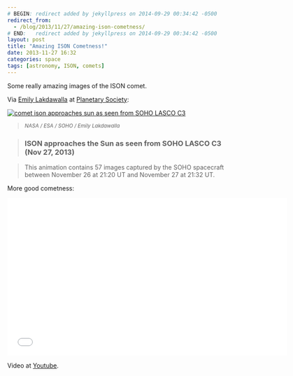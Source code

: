 ```yaml
---
# BEGIN: redirect added by jekyllpress on 2014-09-29 00:34:42 -0500
redirect_from:
  - /blog/2013/11/27/amazing-ison-cometness/
# END:   redirect added by jekyllpress on 2014-09-29 00:34:42 -0500
layout: post
title: "Amazing ISON Cometness!"
date: 2013-11-27 16:32
categories: space
tags: [astronomy, ISON, comets]
---
```

Some really amazing images of the ISON comet.


Via [Emily Lakdawalla](http://www.planetary.org/about/staff/emily-lakdawalla.html) at [Planetary Society](http://www.planetary.org/blogs/emily-lakdawalla/2013/comet-ison-live-blog.html):

[![](/images/amazing-ison-cometness.gif "comet ison approaches sun as
seen from SOHO LASCO C3")](/images/amazing-ison-cometness.gif)

> <small><em>NASA / ESA / SOHO / Emily Lakdawalla</em></small>

> ### ISON approaches the Sun as seen from SOHO LASCO C3 (Nov 27, 2013)

> This animation contains 57 images captured by the SOHO spacecraft
  between November 26 at 21:20 UT and November 27 at 21:32 UT.


<!--more-->
  
More good cometness:

<iframe width="640" height="360"
src="//www.youtube.com/embed/bAMs7mcFlNQ?feature=player_embedded"
frameborder="0" allowfullscreen></iframe>

Video at [Youtube](http://www.youtube.com/watch?feature=player_embedded&v=bAMs7mcFlNQ).
